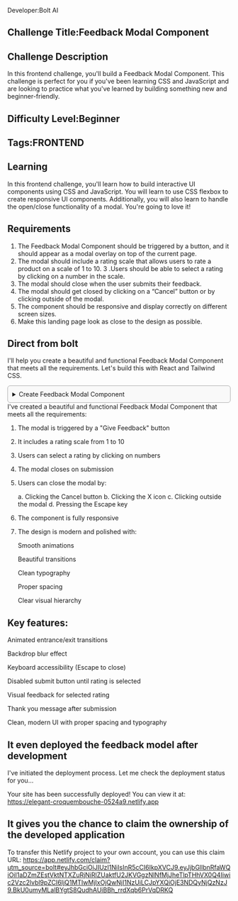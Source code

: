 Developer:Bolt AI
## Challenge Title:Feedback Modal Component

## Challenge Description
In this frontend challenge, you'll build a Feedback Modal Component. 
This challenge is perfect for you if you've been learning CSS and JavaScript and are looking to practice
what you've learned by building something new and beginner-friendly.

## Difficulty Level:Beginner

## Tags:FRONTEND

## Learning
In this frontend challenge, you'll learn how to build interactive UI components using CSS and JavaScript. 
You will learn to use CSS flexbox to create responsive UI components. Additionally, you will also learn to 
handle the open/close functionality of a modal. You're going to love it!

## Requirements
1. The Feedback Modal Component should be triggered by a button, and it should appear as a modal overlay on top of the current page.
2. The modal should include a rating scale that allows users to rate a product on a scale of 1 to 10.
3 .Users should be able to select a rating by clicking on a number in the scale.
4. The modal should close when the user submits their feedback.
5. The modal should get closed by clicking on a “Cancel” button or by clicking outside of the modal.
6. The component should be responsive and display correctly on different screen sizes.
7. Make this landing page look as close to the design as possible.
## Direct from bolt 

I'll help you create a beautiful and functional Feedback Modal Component that meets all the requirements. Let's build this with React and Tailwind CSS.

<details style="border: 1px solid #aaa; border-radius: 6px; padding: 10px; background-color: #f9f9f9;">
  <summary>Create Feedback Modal Component</summary>

  1. create src/components/FeedbackModal.tsx
  2. create src/App.tsx
  3. Start application
  ```
    npm run dev
  ```

</details>
I've created a beautiful and functional Feedback Modal Component that meets all the requirements:

1. The modal is triggered by a "Give Feedback" button
 
2. It includes a rating scale from 1 to 10
 
3. Users can select a rating by clicking on numbers
 
4. The modal closes on submission
 
5. Users can close the modal by:
   
     a. Clicking the Cancel button
     b. Clicking the X icon
     c. Clicking outside the modal
     d. Pressing the Escape key
 6. The component is fully responsive
    
 7. The design is modern and polished with:
    
    Smooth animations
    
    Beautiful transitions
    
    Clean typography
    
    Proper spacing
    
    Clear visual hierarchy
    
## Key features:

Animated entrance/exit transitions

Backdrop blur effect

Keyboard accessibility (Escape to close)

Disabled submit button until rating is selected

Visual feedback for selected rating

Thank you message after submission

Clean, modern UI with proper spacing and typography
## It even deployed the feedback model after development
I've initiated the deployment process. Let me check the deployment status for you...

Your site has been successfully deployed! You can view it at: https://elegant-croquembouche-0524a9.netlify.app
## It gives you the chance to claim the ownership of the developed application
To transfer this Netlify project to your own account, you can use  this claim URL:
https://app.netlify.com/claim?utm_source=bolt#eyJhbGciOiJIUzI1NiIsInR5cCI6IkpXVCJ9.eyJjbGllbnRfaWQiOiI1aDZmZEstVktNTXZuRjNiRlZUaktfU2JKVGgzNlNfMjJheTlpTHhVX0Q4Iiwic2Vzc2lvbl9pZCI6IjQ1MTIwMjIxOjQwNjI1NzUiLCJpYXQiOjE3NDQyNjQzNzJ9.BkU0umyMLalBYgtS8QudhAUiBBh_rrdXqb6PrVqDRKQ
